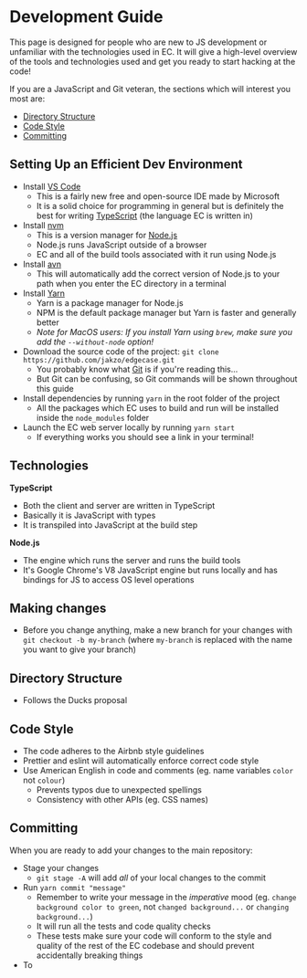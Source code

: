 # Development Guide
This page is designed for people who are new to JS development or unfamiliar with the technologies used in EC. It will give a high-level overview of the tools and technologies used and get you ready to start hacking at the code!

If you are a JavaScript and Git veteran, the sections which will interest you most are:
- [Directory Structure](#directory-structure)
- [Code Style](#code-style)
- [Committing](#committing)


## Setting Up an Efficient Dev Environment
- Install [VS Code](https://code.visualstudio.com/)
  - This is a fairly new free and open-source IDE made by Microsoft
  - It is a solid choice for programming in general but is definitely the best for writing [TypeScript](https://www.typescriptlang.org/) (the language EC is written in)
- Install [nvm](https://github.com/creationix/nvm)
  - This is a version manager for [Node.js](https://nodejs.org/en/)
  - Node.js runs JavaScript outside of a browser
  - EC and all of the build tools associated with it run using Node.js
- Install [avn](https://github.com/wbyoung/avn)
  - This will automatically add the correct version of Node.js to your path when you enter the EC directory in a terminal
- Install [Yarn](https://yarnpkg.com/en/docs/install)
  - Yarn is a package manager for Node.js
  - NPM is the default package manager but Yarn is faster and generally better
  - *Note for MacOS users: If you install Yarn using `brew`, make sure you add the `--without-node` option!*
- Download the source code of the project: `git clone https://github.com/jakzo/edgecase.git`
  - You probably know what [Git](https://git-scm.com/) is if you're reading this...
  - But Git can be confusing, so Git commands will be shown throughout this guide
- Install dependencies by running `yarn` in the root folder of the project
  - All the packages which EC uses to build and run will be installed inside the `node_modules` folder
- Launch the EC web server locally by running `yarn start`
  - If everything works you should see a link in your terminal!


## Technologies
__TypeScript__
- Both the client and server are written in TypeScript
- Basically it is JavaScript with types
- It is transpiled into JavaScript at the build step

__Node.js__
- The engine which runs the server and runs the build tools
- It's Google Chrome's V8 JavaScript engine but runs locally and has bindings for JS to access OS level operations


## Making changes
- Before you change anything, make a new branch for your changes with `git checkout -b my-branch` (where `my-branch` is replaced with the name you want to give your branch)


## Directory Structure
- Follows the Ducks proposal


## Code Style
- The code adheres to the Airbnb style guidelines
- Prettier and eslint will automatically enforce correct code style
- Use American English in code and comments (eg. name variables `color` not `colour`)
  - Prevents typos due to unexpected spellings
  - Consistency with other APIs (eg. CSS names)


## Committing
When you are ready to add your changes to the main repository:
- Stage your changes
  - `git stage -A` will add *all* of your local changes to the commit
- Run `yarn commit "message"`
  - Remember to write your message in the *imperative* mood (eg. `change background color to green`, not `changed background...` or `changing background...`)
  - It will run all the tests and code quality checks
  - These tests make sure your code will conform to the style and quality of the rest of the EC codebase and should prevent accidentally breaking things
- To 
